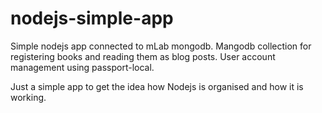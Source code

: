 # nodejs-simple-app
Simple nodejs app connected to mLab mongodb.
Mangodb collection for registering books and reading them as blog posts.
User account management using passport-local.

Just a simple app to get the idea how Nodejs is organised and how it is working.
